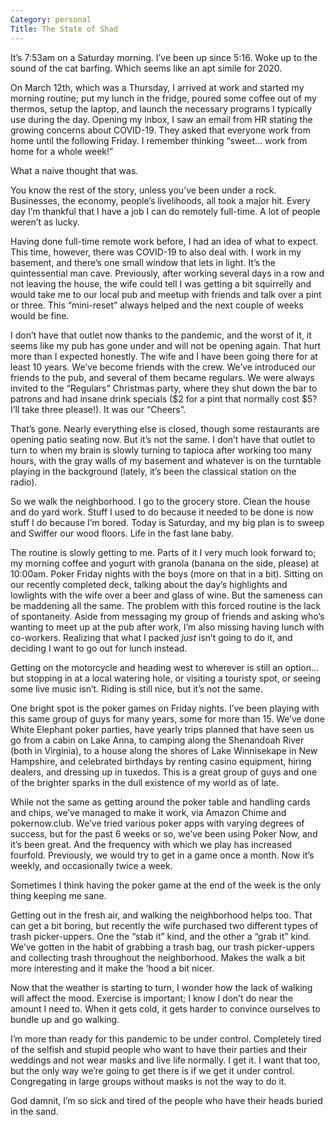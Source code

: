 ```yaml
---
Category: personal
Title: The State of Shad
---
```

It’s 7:53am on a Saturday morning. I’ve been up since 5:16. Woke up to the sound of the cat barfing. Which seems like an apt simile for 2020.

On March 12th, which was a Thursday, I arrived at work and started my morning routine; put my lunch in the fridge, poured some coffee out of my thermos, setup the laptop, and launch the necessary programs I typically use during the day. Opening my inbox, I saw an email from HR stating the growing concerns about COVID-19. They asked that everyone work from home until the following Friday. I remember thinking “sweet... work from home for a whole week!”

What a naive thought that was.

<!--more-->

You know the rest of the story, unless you’ve been under a rock. Businesses, the economy, people’s livelihoods, all took a major hit. Every day I’m thankful that I have a job I can do remotely full-time. A lot of people weren’t as lucky. 

Having done full-time remote work before, I had an idea of what to expect. This time, however, there was COVID-19 to also deal with. I work in my basement, and there’s one small window that lets in light. It’s the quintessential man cave. Previously, after working several days in a row and not leaving the house, the wife could tell I was getting a bit squirrelly and would take me to our local pub and meetup with friends and talk over a pint or three. This “mini-reset” always helped and the next couple of weeks would be fine.

I don’t have that outlet now thanks to the pandemic, and the worst of it, it seems like my pub has gone under and will not be opening again. That hurt more than I expected honestly. The wife and I have been going there for at least 10 years. We’ve become friends with the crew. We’ve introduced our friends to the pub, and several of them became regulars. We were always invited to the “Regulars” Christmas party, where they shut down the bar to patrons and had insane drink specials ($2 for a pint that normally cost $5? I’ll take three please!). It was our “Cheers”.

That’s gone. Nearly everything else is closed, though some restaurants are opening patio seating now. But it’s not the same. I don’t have that outlet to turn to when my brain is slowly turning to tapioca after working too many hours, with the gray walls of my basement and whatever is on the turntable playing in the background (lately, it’s been the classical station on the radio).

So we walk the neighborhood. I go to the grocery store. Clean the house and do yard work. Stuff I used to do because it needed to be done is now stuff I do because I’m bored. Today is Saturday, and my big plan is to sweep and Swiffer our wood floors. Life in the fast lane baby.

The routine is slowly getting to me. Parts of it I very much look forward to; my morning coffee and yogurt with granola (banana on the side, please) at 10:00am. Poker Friday nights with the boys (more on that in a bit). Sitting on our recently completed deck, talking about the day’s highlights and lowlights with the wife over a beer and glass of wine. But the sameness can be maddening all the same. The problem with this forced routine is the lack of spontaneity. Aside from messaging my group of friends and asking who’s wanting to meet up at the pub after work, I’m also missing having lunch with co-workers. Realizing that what I packed _just_ isn’t going to do it, and deciding I want to go out for lunch instead. 

Getting on the motorcycle and heading west to wherever is still an option... but stopping in at a local watering hole, or visiting a touristy spot, or seeing some live music isn’t. Riding is still nice, but it’s not the same.

One bright spot is the poker games on Friday nights. I’ve been playing with this same group of guys for many years, some for more than 15. We’ve done White Elephant poker parties, have yearly trips planned that have seen us go from a cabin on Lake Anna, to camping along the Shenandoah River (both in Virginia), to a house along the shores of Lake Winnisekape in New Hampshire, and celebrated birthdays by renting casino equipment, hiring dealers, and dressing up in tuxedos. This is a great group of guys and one of the brighter sparks in the dull existence of my world as of late.

While not the same as getting around the poker table and handling cards and chips, we’ve managed to make it work, via Amazon Chime and pokernow.club. We’ve tried various poker apps with varying degrees of success, but for the past 6 weeks or so, we’ve been using Poker Now, and it’s been great. And the frequency with which we play has increased fourfold. Previously, we would try to get in a game once a month. Now it’s weekly, and occasionally twice a week. 

Sometimes I think having the poker game at the end of the week is the only thing keeping me sane.

Getting out in the fresh air, and walking the neighborhood helps too. That can get a bit boring, but recently the wife purchased two different types of trash picker-uppers. One the “stab it” kind, and the other a “grab it” kind. We’ve gotten in the habit of grabbing a trash bag, our trash picker-uppers and collecting trash throughout the neighborhood. Makes the walk a bit more interesting and it make the ‘hood a bit nicer.

Now that the weather is starting to turn, I wonder how the lack of walking will affect the mood. Exercise is important; I know I don’t do near the amount I need to. When it gets cold, it gets harder to convince ourselves to bundle up and go walking.

I’m more than ready for this pandemic to be under control. Completely tired of the selfish and stupid people who want to have their parties and their weddings and not wear masks and live life normally. I get it. I want that too, but the only way we’re going to get there is if we get it under control. Congregating in large groups without masks is not the way to do it.

God damnit, I’m so sick and tired of the people who have their heads buried in the sand.
